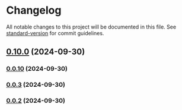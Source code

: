 # Changelog

All notable changes to this project will be documented in this file. See [standard-version](https://github.com/conventional-changelog/standard-version) for commit guidelines.

## [0.10.0](https://github.com/manferlo81/action-tag-name-filter-test/compare/v0.0.10...v0.10.0) (2024-09-30)

### [0.0.10](https://github.com/manferlo81/action-tag-name-filter-test/compare/v0.0.3...v0.0.10) (2024-09-30)

### [0.0.3](https://github.com/manferlo81/action-tag-name-filter-test/compare/v0.0.2...v0.0.3) (2024-09-30)

### [0.0.2](https://github.com/manferlo81/action-tag-name-filter-test/compare/v0.0.1...v0.0.2) (2024-09-30)

